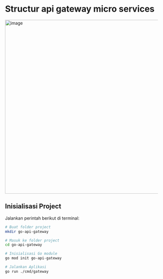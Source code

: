 
# Structur api gateway micro services

<img width="904" height="571" alt="image" src="https://github.com/user-attachments/assets/4492cabb-c1e8-462e-b675-8ccbb0f28515" />

## Inisialisasi Project

Jalankan perintah berikut di terminal:

```bash
# Buat folder project
mkdir go-api-gateway

# Masuk ke folder project
cd go-api-gateway

# Inisialisasi Go module
go mod init go-api-gateway

# Jalankan Aplikasi
go run ./cmd/gateway



